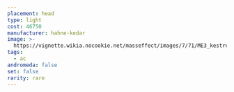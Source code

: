 ```yaml
---
placement: head
type: light
cost: 46750
manufacturer: hahne-kedar
image: >-
  https://vignette.wikia.nocookie.net/masseffect/images/7/71/ME3_kestrel_helmet.png/revision/latest/scale-to-width-down/115?cb=20120312190815
tags:
  - ac
andromeda: false
set: false
rarity: rare
---
```

